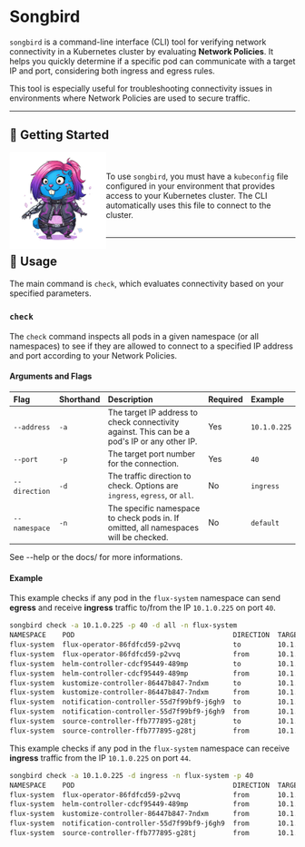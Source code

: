 # Songbird

`songbird` is a command-line interface (CLI) tool for verifying network connectivity in a Kubernetes cluster by evaluating **Network Policies**. It helps you quickly determine if a specific pod can communicate with a target IP and port, considering both ingress and egress rules.

This tool is especially useful for troubleshooting connectivity issues in environments where Network Policies are used to secure traffic.

---

## 🚀 Getting Started

<img align=left src="public/gopher-songbird.png" width="170vw" />

<br/><br/>
To use `songbird`, you must have a `kubeconfig` file configured in your environment that provides access to your Kubernetes cluster. The CLI automatically uses this file to connect to the cluster.
<br/><br/>

---

## 📖 Usage

The main command is `check`, which evaluates connectivity based on your specified parameters.

### `check`

The `check` command inspects all pods in a given namespace (or all namespaces) to see if they are allowed to connect to a specified IP address and port according to your Network Policies.

#### Arguments and Flags

| Flag          | Shorthand | Description                                                                                  | Required | Example      |
| :------------ | :-------- | :------------------------------------------------------------------------------------------- | :------- | :----------- |
| `--address`   | `-a`      | The target IP address to check connectivity against. This can be a pod's IP or any other IP. | Yes      | `10.1.0.225` |
| `--port`      | `-p`      | The target port number for the connection.                                                   | Yes      | `40`         |
| `--direction` | `-d`      | The traffic direction to check. Options are `ingress`, `egress`, or `all`.                   | No       | `ingress`    |
| `--namespace` | `-n`      | The specific namespace to check pods in. If omitted, all namespaces will be checked.         | No       | `default`    |

See --help or the docs/ for more informations.

#### Example

This example checks if any pod in the `flux-system` namespace can send **egress** and receive **ingress** traffic to/from the IP `10.1.0.225` on port `40`.

```bash
songbird check -a 10.1.0.225 -p 40 -d all -n flux-system
NAMESPACE    POD                                       DIRECTION  TARGET      PORT  STATUS
flux-system  flux-operator-86fdfcd59-p2vvq             to         10.1.0.225  40    DENIED ❌
flux-system  flux-operator-86fdfcd59-p2vvq             from       10.1.0.225  40    ALLOWED ✅
flux-system  helm-controller-cdcf95449-489mp           to         10.1.0.225  40    DENIED ❌
flux-system  helm-controller-cdcf95449-489mp           from       10.1.0.225  40    DENIED ❌
flux-system  kustomize-controller-86447b847-7ndxm      to         10.1.0.225  40    DENIED ❌
flux-system  kustomize-controller-86447b847-7ndxm      from       10.1.0.225  40    DENIED ❌
flux-system  notification-controller-55d7f99bf9-j6gh9  to         10.1.0.225  40    DENIED ❌
flux-system  notification-controller-55d7f99bf9-j6gh9  from       10.1.0.225  40    DENIED ❌
flux-system  source-controller-ffb777895-g28tj         to         10.1.0.225  40    DENIED ❌
flux-system  source-controller-ffb777895-g28tj         from       10.1.0.225  40    DENIED ❌
```

This example checks if any pod in the `flux-system` namespace can receive **ingress** traffic from the IP `10.1.0.225` on port `44`.

```bash
songbird check -a 10.1.0.225 -d ingress -n flux-system -p 40
NAMESPACE    POD                                       DIRECTION  TARGET      PORT  STATUS
flux-system  flux-operator-86fdfcd59-p2vvq             from       10.1.0.225  40    ALLOWED ✅
flux-system  helm-controller-cdcf95449-489mp           from       10.1.0.225  40    DENIED ❌
flux-system  kustomize-controller-86447b847-7ndxm      from       10.1.0.225  40    DENIED ❌
flux-system  notification-controller-55d7f99bf9-j6gh9  from       10.1.0.225  40    DENIED ❌
flux-system  source-controller-ffb777895-g28tj         from       10.1.0.225  40    DENIED ❌
```
